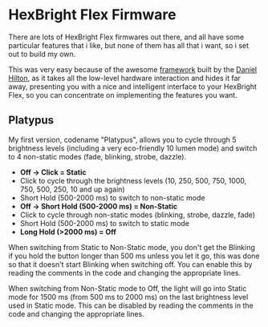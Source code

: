 HexBright Flex Firmware
=========

There are lots of HexBright Flex firmwares out there, and all have some particular features that i like, but none of them has all that i want, so i set out to build my own.

This was very easy because of the awesome [framework](https://github.com/dhiltonp/hexbright) built by the [Daniel Hilton](https://github.com/dhiltonp), as it takes all the low-level hardware interaction and hides it far away, presenting you with a nice and intelligent interface to your HexBright Flex, so you can concentrate on implementing the features you want.

Platypus
-------------

My first version, codename "Platypus", allows you to cycle through 5 brightness levels (including a very eco-friendly 10 lumen mode) and switch to 4 non-static modes (fade, blinking, strobe, dazzle).

* **Off -> Click = Static**
* Click to cycle through the brightness levels (10, 250, 500, 750, 1000, 750, 500, 250, 10 and up again)
* Short Hold (500-2000 ms) to switch to non-static mode
* **Off -> Short Hold (500-2000 ms) = Non-Static**
* Click to cycle through non-static modes (blinking, strobe, dazzle, fade)
* Short Hold (500-2000 ms) to switch to static mode
* **Long Hold (>2000 ms) = Off**

When switching from Static to Non-Static mode, you don't get the Blinking if you hold the button longer than 500 ms unless you let it go, this was done so that it doesn't start Blinking when switching off. You can enable this by reading the comments in the code and changing the appropriate lines.

When switching from Non-Static mode to Off, the light will go into Static mode for 1500 ms (from 500 ms to 2000 ms) on the last brightness level used in Static mode. This can be disabled by reading the comments in the code and changing the appropriate lines.
